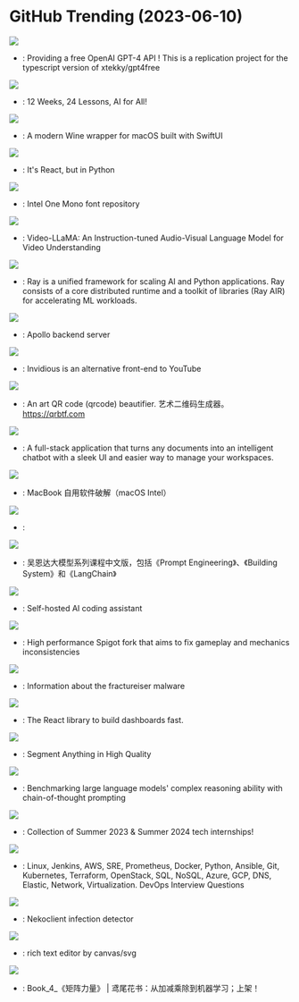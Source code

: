 # GitHub Trending (2023-06-10)

![](https://img.shields.io/badge/TypeScript-New%20195-green?style=flat-square&logo=appveyor)
- [](https://github.comundefined): Providing a free OpenAI GPT-4 API ! This is a replication project for the typescript version of xtekky/gpt4free

![](https://img.shields.io/badge/Jupyter%20Notebook-New%20941-green?style=flat-square&logo=appveyor)
- [](https://github.comundefined): 12 Weeks, 24 Lessons, AI for All!

![](https://img.shields.io/badge/Swift-New%20436-green?style=flat-square&logo=appveyor)
- [](https://github.comundefined): A modern Wine wrapper for macOS built with SwiftUI

![](https://img.shields.io/badge/Python-New%20639-green?style=flat-square&logo=appveyor)
- [](https://github.comundefined): It's React, but in Python

![](https://img.shields.io/badge/none-New%20286-green?style=flat-square&logo=appveyor)
- [](https://github.comundefined): Intel One Mono font repository

![](https://img.shields.io/badge/Python-New%2045-green?style=flat-square&logo=appveyor)
- [](https://github.comundefined): Video-LLaMA: An Instruction-tuned Audio-Visual Language Model for Video Understanding

![](https://img.shields.io/badge/Python-New%2020-green?style=flat-square&logo=appveyor)
- [](https://github.comundefined): Ray is a unified framework for scaling AI and Python applications. Ray consists of a core distributed runtime and a toolkit of libraries (Ray AIR) for accelerating ML workloads.

![](https://img.shields.io/badge/Go-New%201-green?style=flat-square&logo=appveyor)
- [](https://github.comundefined): Apollo backend server

![](https://img.shields.io/badge/Crystal-New%20343-green?style=flat-square&logo=appveyor)
- [](https://github.comundefined): Invidious is an alternative front-end to YouTube

![](https://img.shields.io/badge/JavaScript-New%20285-green?style=flat-square&logo=appveyor)
- [](https://github.comundefined): An art QR code (qrcode) beautifier. 艺术二维码生成器。https://qrbtf.com

![](https://img.shields.io/badge/JavaScript-New%2063-green?style=flat-square&logo=appveyor)
- [](https://github.comundefined): A full-stack application that turns any documents into an intelligent chatbot with a sleek UI and easier way to manage your workspaces.

![](https://img.shields.io/badge/Shell-New%2073-green?style=flat-square&logo=appveyor)
- [](https://github.comundefined): MacBook 自用软件破解（macOS Intel）

![](https://img.shields.io/badge/Ruby-New%20102-green?style=flat-square&logo=appveyor)
- [](https://github.comundefined): 

![](https://img.shields.io/badge/Jupyter%20Notebook-New%20141-green?style=flat-square&logo=appveyor)
- [](https://github.comundefined): 吴恩达大模型系列课程中文版，包括《Prompt Engineering》、《Building System》和《LangChain》

![](https://img.shields.io/badge/TypeScript-New%2092-green?style=flat-square&logo=appveyor)
- [](https://github.comundefined): Self-hosted AI coding assistant

![](https://img.shields.io/badge/Java-New%2015-green?style=flat-square&logo=appveyor)
- [](https://github.comundefined): High performance Spigot fork that aims to fix gameplay and mechanics inconsistencies

![](https://img.shields.io/badge/Java-New%20137-green?style=flat-square&logo=appveyor)
- [](https://github.comundefined): Information about the fractureiser malware

![](https://img.shields.io/badge/TypeScript-New%20159-green?style=flat-square&logo=appveyor)
- [](https://github.comundefined): The React library to build dashboards fast.

![](https://img.shields.io/badge/none-New%20117-green?style=flat-square&logo=appveyor)
- [](https://github.comundefined): Segment Anything in High Quality

![](https://img.shields.io/badge/Jupyter%20Notebook-New%2031-green?style=flat-square&logo=appveyor)
- [](https://github.comundefined): Benchmarking large language models' complex reasoning ability with chain-of-thought prompting

![](https://img.shields.io/badge/none-New%20125-green?style=flat-square&logo=appveyor)
- [](https://github.comundefined): Collection of Summer 2023 & Summer 2024 tech internships!

![](https://img.shields.io/badge/Python-New%20174-green?style=flat-square&logo=appveyor)
- [](https://github.comundefined): Linux, Jenkins, AWS, SRE, Prometheus, Docker, Python, Ansible, Git, Kubernetes, Terraform, OpenStack, SQL, NoSQL, Azure, GCP, DNS, Elastic, Network, Virtualization. DevOps Interview Questions

![](https://img.shields.io/badge/Java-New%20339-green?style=flat-square&logo=appveyor)
- [](https://github.comundefined): Nekoclient infection detector

![](https://img.shields.io/badge/TypeScript-New%20175-green?style=flat-square&logo=appveyor)
- [](https://github.comundefined): rich text editor by canvas/svg

![](https://img.shields.io/badge/Python-New%20116-green?style=flat-square&logo=appveyor)
- [](https://github.comundefined): Book_4_《矩阵力量》 | 鸢尾花书：从加减乘除到机器学习；上架！

